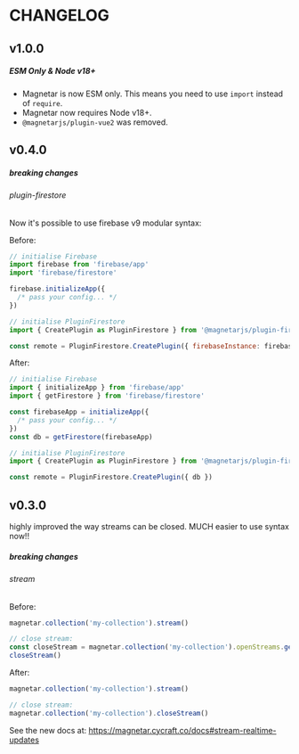 # CHANGELOG

## v1.0.0

##### ESM Only & Node v18+

- Magnetar is now ESM only. This means you need to use `import` instead of `require`.
- Magnetar now requires Node v18+.
- `@magnetarjs/plugin-vue2` was removed.

## v0.4.0

##### breaking changes

###### plugin-firestore

Now it's possible to use firebase v9 modular syntax:

Before:

```js
// initialise Firebase
import firebase from 'firebase/app'
import 'firebase/firestore'

firebase.initializeApp({
  /* pass your config... */
})

// initialise PluginFirestore
import { CreatePlugin as PluginFirestore } from '@magnetarjs/plugin-firestore'

const remote = PluginFirestore.CreatePlugin({ firebaseInstance: firebase })
```

After:

```js
// initialise Firebase
import { initializeApp } from 'firebase/app'
import { getFirestore } from 'firebase/firestore'

const firebaseApp = initializeApp({
  /* pass your config... */
})
const db = getFirestore(firebaseApp)

// initialise PluginFirestore
import { CreatePlugin as PluginFirestore } from '@magnetarjs/plugin-firestore'

const remote = PluginFirestore.CreatePlugin({ db })
```

## v0.3.0

highly improved the way streams can be closed. MUCH easier to use syntax now!!

##### breaking changes

###### stream

Before:

```js
magnetar.collection('my-collection').stream()

// close stream:
const closeStream = magnetar.collection('my-collection').openStreams.get(undefined)
closeStream()
```

After:

```js
magnetar.collection('my-collection').stream()

// close stream:
magnetar.collection('my-collection').closeStream()
```

See the new docs at: https://magnetar.cycraft.co/docs#stream-realtime-updates

